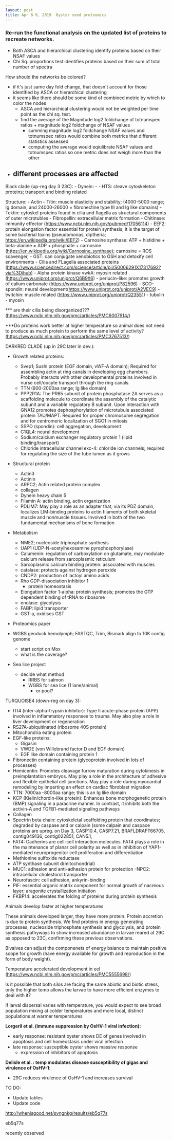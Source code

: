 ```yaml
---
layout: post
title: Apr 8-9, 2019  Oyster seed proteomics
---
```


	
### Re-run the functional analysis on the updated list of proteins to recreate networks. 


- Both ASCA and hierarchical clustering identify proteins based on their NSAF values
- Chi Sq. proportions test identifies proteins based on their sum of total number of spectra

How should the networks be colored?  

- if it's just same day fold change, that doesn't account for those identified by ASCA or hierarchical clustering
- it seems like there should be some kind of combined metric by which to color the nodes
	- ASCA and hierarchical clustering would not be weighted per time point as the chi sq. test.
	- find the average of the Magnitude log2 foldchange of totnumspec ratios + magnitude log2 foldchange of NSAF values 
		- summing magnitude log2 foldchange NSAF values and totnumspec ratios would combine both metrics that different statistics assessed
		- computing the average would eqiulibrate NSAF values and totnumspec ratios so one metric does not weigh more than the other
- different processes are affected
	- 



Black clade (up-reg day 3 23C): 
	- Dynein: 
	- - HTS: cleave cytoskeleton proteins; transport and binding related

Structure:
	- Actin
	- Titin: muscle elasticity and stability; (4000-5000 range; Ig domain; and 24000-26000 = fibronectine type III and Ig like domains)
	- Tektin: cytoskel proteins found in cilia and flagella as structural components of outer microtubles
	- Fibropellin: extracellular matrix formation
	- Chitinase: immunity effector (https://www.ncbi.nlm.nih.gov/pubmed/17056114)
	- EEF2: protein elongation factor essential for protein synthesis; it is the target of some bacterial toxins (pseudomonas, diptheria; https://en.wikipedia.org/wiki/EEF2) 
	- Carnosine synthase: ATP + histidine + beta-alanine = ADP + phosphate + carnosine (https://en.wikipedia.org/wiki/Carnosine_synthase); carnosine = ROS scavenger, 
	- GST: can conjugate xenobiotics to GSH and detoxify cell environments
	- Cilia and FLagella associated proteins (https://www.sciencedirect.com/science/article/pii/S0006291X17317692?via%3Dihub)
	- Alpha protein kinase vwkA: myosin related (https://www.uniprot.org/uniprot/Q6B9X6)
	- perlucin-like: promotes growth of calium carbonate (https://www.uniprot.org/uniprot/P82596)
	- SCO-spondin: neural development(https://www.uniprot.org/uniprot/A2VEC9)
	- twitchin: muscle related (https://www.uniprot.org/uniprot/Q23551)
	- tubulin
	- myosin

*** are their cilia being disorganized??? (https://www.ncbi.nlm.nih.gov/pmc/articles/PMC6007914/)

***Do proteins work better at higher temperature so animal does not need to produce as much protein to perform the same level of activity? (https://www.ncbi.nlm.nih.gov/pmc/articles/PMC3767513/) 


DARKRED CLADE (up in 29C later in dev.):

- Growth related proteins:
	- Svep1; Sushi protein (EGF domain, vWF-A domain); Required for assembling actin at ring canals in developing egg chambers. Probably interacts with other developmental proteins involved in nurse cell/oocyte transport through the ring canals. 
	- TTN (900-2000aa range; Ig like domain)
	- PPP2R1A: The PR65 subunit of protein phosphatase 2A serves as a scaffolding molecule to coordinate the assembly of the catalytic subunit and a variable regulatory B subunit. Upon interaction with GNA12 promotes dephosphorylation of microtubule associated protein TAU/MAPT. Required for proper chromosome segregation and for centromeric localization of SGO1 in mitosis
	- SSPO (spondin): cell aggregation, development
	- C1QL4: neural development
	- Sodium/calcium exchanger regulatory protein 1 (lipid binding/transport)
	- Chloride intracellular channel exc-4: chloride ion channels; required for regulating the size of the tube lumen as it grows
- Structural protein
	- Actin3
	- Actinin
	- ARPC2; Actin related protein complex
	- collagen 
	- Dynein heavy chain 5
	- Filamin A: actin binding, actin organization
	- PDLIM7: May play a role as an adapter that, via its PDZ domain, localizes LIM-binding proteins to actin filaments of both skeletal muscle and nonmuscle tissues. Involved in both of the two fundamental mechanisms of bone formation
- Metabolism
	- NME2; nucleoside triphosphate synthesis
	- UAP1 (UDP-N-acetylhexosamine pyrophosphorylase)
	- Calumenin: regulation of carboxylation on glutamate, may modulate calcium release from sarcoplasmic reticulum
	- Sarcoplasmic calcium binding protein: associated with muscles
	- catalase: protects against hydrogen peroxide
	- CNDP2: production of lactoyl amino acids
	- Rho GDP-dissociation inhibitor 1
		- protein homeostasis
	- Elongation factor 1-alpha: protein synthesis; promotes the GTP dependent binding of tRNA to ribosome
	- enolase: glycolysis
	- FABP: lipid transporter
	- GST-a, oxidises GST
	
	

- Proteomics paper
- WGBS geoduck hemolymph; FASTQC, Trim, Bismark align to 10K contig genome
	- start script on Mox	
	- what is the coverage?

- Sea lice project
	- decide what method 
		- RRBS for salmon
		- WGBS for sea lice (1 lane/animal)
			- or pool? 

			

TURQUOISE4 (down-reg on day 3):

- ITI4 (inter-alpha-trypsin inhibitor): Type II acute-phase protein (APP) involved in inflammatory responses to trauma. May also play a role in liver development or regeneration
- RS27A-ubiquitinated (ribosome 40S protein)
- Mitochondria eating protein
- EGF-like proteins: 
	- Gigasin
	- VWDE (von Willebrand factor D and EGF domain)
	- EGF like domain containing protein 1
- Fibronectin containing protein (glycoprotein involved in lots of processes)
- Hemicentin: Promotes cleavage furrow maturation during cytokinesis in preimplantation embryos. May play a role in the architecture of adhesive and flexible epithelial cell junctions. May play a role during myocardial remodeling by imparting an effect on cardiac fibroblast migration
- TTN: 7000aa -8000aa range; this is an Ig like domain 
- KCP (Kielin/chordin-like protein): Enhances bone morphogenetic protein (BMP) signaling in a paracrine manner. In contrast, it inhibits both the activin-A and TGFB1-mediated signaling pathways 
- Collagen
- Spectrin beta chain: cytoskeletal scaffolding protein that coordinates; degraded by caspase and or calpain (some calpain and caspace proteins are upreg. on Day 3, CASP10.4, CASP7.21, BRAFLDRAFT66705, contig049136, contig022851, CAN5.1, 
- FAT4: Cadherins are cell-cell interaction molecules. FAT4 plays a role in the maintenance of planar cell polarity as well as in inhibition of YAP1-mediated neuroprogenitor cell proliferation and differentiation
- Methionine sulfoxide reductase
- ATP synthase subunit d(mitochondrial)
- MUC1: adhesion and anti-adhesion protein for protection
-NPC2: intracellular cholestorol transporter
- Neurofascin: cell adhesion, ankyrin-binding
- PIF: essential organic matrix component for normal growth of nacreous layer; aragonite crystallization initiation
- FKBP14: accelerates the folding of proteins during protein synthesis



Animals develop faster at higher temperatures

These animals developed larger, they have more protein. Protein accretion is due to protein synthesis. 
We find proteins in energy generating processes, nucleoside triphosphate synthesis and glycolysis, and protein synthesis pathyways to show increased abundance in larvae reared at 29C as opposed to 23C, confirming these previous observations. 

Bivalves can adjust the componenets of energy balance to maintain positive scope for growth (have energy available for growth and reproduction in the form of body weight). 

Temperature accelerated development in eel (https://www.ncbi.nlm.nih.gov/pmc/articles/PMC5555698/)

Is it possible that both silos are facing the same abiotic and biotic stress, only the higher temp allows the larvae to have more efficient enzymes to deal with it?

If larval dispersal varies with temperature, you would expect to see broad population mixing at colder temperatures and more local, distinct populations at warmer temperatures

**Lorgeril et al. (immune suppression by OsHV-1 viral infection):**

- early response: resistant oyster shows DE of genes involved in apoptosis and cell homeostasis under viral infection
- late response: susceptible oyster shows massive response
	- expression of inhibitors of apoptosis

**Delisle et al. : temp modulates disease susceptibility of gigas and virulence of OsHV-1**:

- 29C reduces virulence of OsHV-1 and increases survival



TO DO:

- Update tables 
- Update code



http://whenisgood.net/syngnkg/results/eb5q77s

eb5q77s


recently observed 